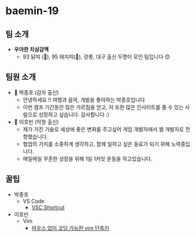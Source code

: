 # baemin-19

## 팀 소개

- **우아한 치삼감맥**
  - 93 닭띠 (🐔), 95 돼지띠(🐷), 강릉, 대구 출신 두명이 모인 팀입니다 😊


## 팀원 소개
  * 🐷 박종호 (감자 출신)
    * 안녕하세요 !! 여행과 음악, 개발을 좋아하는 박종호입니다
    * 이번 캠프 기간동안 많은 가르침을 얻고, 저 또한 많은 인사이트를 줄 수 있는 사람으로 성장하고 싶습니다. 감사합니다 :)
  * 🍗 이호빈 (막창 출신)
    * 제가 가진 기술로 세상에 좋은 변화를 주고싶어 게임 개발자에서 웹 개발자로 전향했습니다.
    * 협업의 가치를 소중하게 생각하고, 함께 일하고 싶은 동료가 되기 위해 노력중입니다.
    * 매일매일 꾸준한 성장을 위해 1일 1커밋 운동을 하고있습니다.

## 꿀팁
- 박종호
  - VS Code
    - [VSC Shortcut](https://www.youtube.com/watch?v=Wn7j5dfbJF4)
- 이호빈
  - Vim
    - [마우스 없이 코딩 가능한 vim 단축키](https://www.youtube.com/watch?v=qn1soztN7k4)
  
